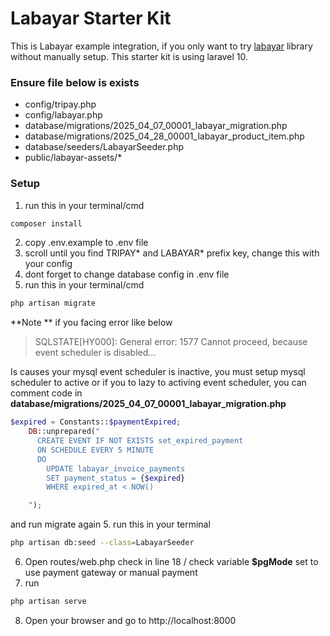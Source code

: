 # Labayar Starter Kit

This is Labayar example integration, if you only want to try [labayar](https://github.com/masraga/labayar) library without manually setup. This starter kit is using laravel 10.

### Ensure file below is exists

-   config/tripay.php
-   config/labayar.php
-   database/migrations/2025_04_07_00001_labayar_migration.php
-   database/migrations/2025_04_28_00001_labayar_product_item.php
-   database/seeders/LabayarSeeder.php
-   public/labayar-assets/\*

### Setup

1. run this in your terminal/cmd

```sh
composer install
```

2. copy .env.example to .env file
3. scroll until you find TRIPAY* and LABAYAR* prefix key, change this with your config
4. dont forget to change database config in .env file
5. run this in your terminal/cmd

```sh
php artisan migrate
```

**Note ** if you facing error like below

> SQLSTATE[HY000]: General error: 1577 Cannot proceed, because event scheduler is disabled...

Is causes your mysql event scheduler is inactive, you must setup mysql scheduler to active or if you to lazy to activing event scheduler, you can comment code in **database/migrations/2025_04_07_00001_labayar_migration.php**

```php
$expired = Constants::$paymentExpired;
    DB::unprepared("
      CREATE EVENT IF NOT EXISTS set_expired_payment
      ON SCHEDULE EVERY 5 MINUTE
      DO
        UPDATE labayar_invoice_payments
        SET payment_status = {$expired}
        WHERE expired_at < NOW()

    ");
```

and run migrate again 5. run this in your terminal

```sh
php artisan db:seed --class=LabayarSeeder
```

6. Open routes/web.php check in line 18 / check variable **$pgMode** set to use payment gateway or manual payment
7. run

```sh
php artisan serve
```

8. Open your browser and go to http://localhost:8000

